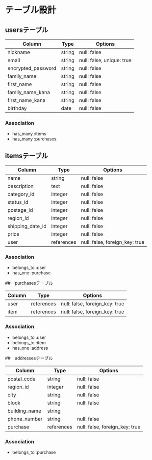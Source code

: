 # テーブル設計

## usersテーブル

|Column             |Type    |Options                   |
|-------------------|--------|--------------------------|
|nickname           |string  |null: false               |
|email              |string  |null: false, unique: true |
|encrypted_password |string  |null: false               |
|family_name        |string  |null: false               |
|first_name         |string  |null: false               |
|family_name_kana   |string  |null: false               |
|first_name_kana    |string  |null: false               |
|birthday           |date    |null: false               | 


### Association

- has_many :items
- has_many :purchases

## itemsテーブル

|Column           |Type       |Options                        |
|-----------------|-----------|-------------------------------|
|name             |string     |null: false                    |
|description      |text       |null: false                    |
|category_id      |integer    |null: false                    |
|status_id        |integer    |null: false                    |
|postage_id       |integer    |null: false                    |
|region_id        |integer    |null: false                    |
|shipping_date_id |integer    |null: false                    |
|price            |integer    |null: false                    |
|user             |references |null: false, foreign_key: true |

### Association

- belongs_to :user
- has_one :purchase

##　purchasesテーブル

|Column |Type       |Options                        |
|-------|-----------|-------------------------------|
|user   |references |null: false, foreign_key: true |
|item   |references |null: false, foreign_key: true |

### Association

- belongs_to :user
- belongs_to :item
- has_one :address

##　addressesテーブル

|Column          |Type       |Options                        |
|----------------|-----------|-------------------------------|
|postal_code     |string     |null: false                    |
|region_id       |integer    |null: false                    |
|city            |string     |null: false                    |
|block           |string     |null: false                    |
|building_name   |string     |                               |
|phone_number    |string     |null: false                    |
|purchase        |references |null: false, foreign_key: true |

### Association

- belongs_to :purchase